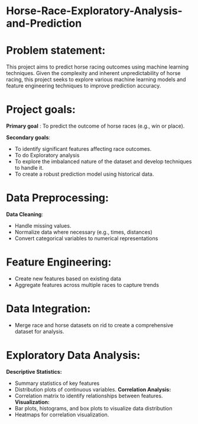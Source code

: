 # Horse-Race-Exploratory-Analysis-and-Prediction
# Problem statement:
This project aims to predict horse racing outcomes using machine learning techniques. Given the complexity and inherent unpredictability of horse racing, this project seeks to explore various machine learning models and feature engineering techniques to improve prediction accuracy.

# Project goals:

**Primary goal** : To predict the outcome of horse races (e.g., win or place).

**Secondary goals**:

 * To identify significant features affecting race outcomes.
 * To do Exploratory analysis
 * To explore the imbalanced nature of the dataset and develop techniques to handle it.
 * To create a robust prediction model using historical data.       

# Data Preprocessing:

**Data Cleaning**:
   * Handle missing values.
   * Normalize data where necessary (e.g., times, distances)
   * Convert categorical variables to numerical representations
            
# Feature Engineering:
  * Create new features based on existing data
  * Aggregate features across multiple races to capture trends
        
# Data Integration:
  * Merge race and horse datasets on rid to create a comprehensive dataset for analysis.

# Exploratory Data Analysis:
**Descriptive Statistics:**
  * Summary statistics of key features
  * Distribution plots of continuous variables.
**Correlation Analysis:**
  * Correlation matrix to identify relationships between features.
**Visualization:**
  * Bar plots, histograms, and box plots to visualize data distribution
  * Heatmaps for correlation visualization.

    
